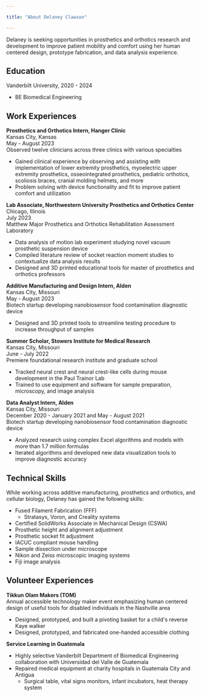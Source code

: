 ```yaml
---

title: "About Delaney Clawson"

---
```


Delaney is seeking opportunities in prosthetics and orthotics research and development to improve patient mobility and comfort using her human centered design, prototype fabrication, and data analysis experience. 

## Education
Vanderbilt University, 2020 - 2024
 * BE Biomedical Engineering

## Work Experiences 
**Prosthetics and Orthotics Intern, Hanger Clinic**   
Kansas City, Kansas  
May - August 2023   
Observed twelve clinicians across three clinics with various specialties
 * Gained clinical experience by observing and assisting with implementation of lower extremity prosthetics, myoelectric upper extremity prosthetics, osseointegrated prosthetics, pediatric orthotics, scoliosis braces, cranial molding helmets, and more
 * Problem solving with device functionality and fit to improve patient comfort and utilization  

**Lab Associate, Northwestern University Prosthetics and Orthotics Center**  
Chicago, Illinois  
July 2023    
Matthew Major Prosthetics and Orthotics Rehabilitation Assessment Laboratory  
 * Data analysis of motion lab experiment studying novel vacuum prosthetic suspension device
 * Compiled literature review of socket reaction moment studies to contextualize data analysis results
 * Designed and 3D printed educational tools for master of prosthetics and orthotics professors  

**Additive Manufacturing and Design Intern, Alden**  
Kansas City, Missouri  
May - August 2023  
Biotech startup developing nanobiosensor food contamination diagnostic device  
 * Designed and 3D printed tools to streamline testing procedure to increase throughput of samples  

**Summer Scholar, Stowers Institute for Medical Research**  
Kansas City, Missouri  
June - July 2022  
Premiere foundational research institute and graduate school  
 * Tracked neural crest and neural crest-like cells during mouse development in the Paul Trainor Lab 
 * Trained to use equipment and software for sample preparation, microscopy, and image analysis

**Data Analyst Intern, Alden**  
Kansas City, Missouri  
December 2020 - January 2021 and May - August 2021   
Biotech startup developing nanobiosensor food contamination diagnostic device  
 * Analyzed research using complex Excel algorithms and models with more than 1.7 million formulas 
 * Iterated algorithms and developed new data visualization tools to improve diagnostic accuracy


## Technical Skills

While working across additive manufacturing, prosthetics and orthotics, and cellular biology, Delaney has gained the following skills:

* Fused Filament Fabrication (FFF)
  * Stratasys, Voron, and Creality systems 
* Certified SolidWorks Associate in Mechanical Design (CSWA)
* Prosthetic height and alignment adjustment
* Prosthetic socket fit adjustment 
* IACUC compliant mouse handling
* Sample dissection under microscope
* Nikon and Zeiss microscopic imaging systems
* Fiji image analysis 

## Volunteer Experiences 

**Tikkun Olam Makers (TOM)**    
Annual accessible technology maker event emphasizing human centered design of useful tools for disabled individuals in the Nashville area 
* Designed, prototyped, and built a pivoting basket for a child's reverse Kaye walker
* Designed, prototyped, and fabricated one-handed accessible clothing

**Service Learning in Guatemala** 
* Highly selective Vanderbilt Department of Biomedical Engineering collaboration with Universidad del Valle de Guatemala
* Repaired medical equipment at charity hospitals in Guatemala City and Antigua
  * Surgical table, vital signs monitors, infant incubators, heat therapy system


